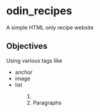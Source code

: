 # odin_recipes
A simple HTML only recipe website
## Objectives
Using various tags like
- anchor <a>
- image <img>
- list <ul> <ol> <li>
- Paragraphs <p>
